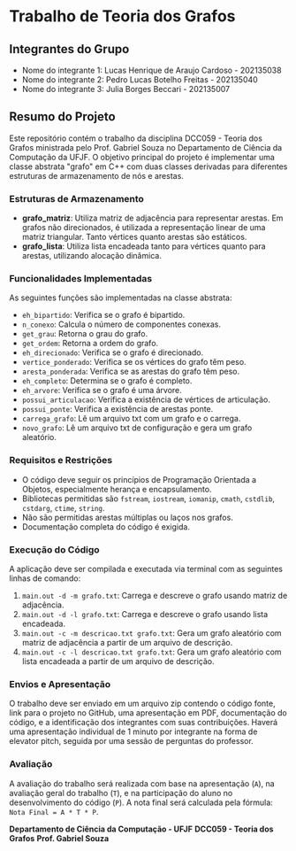 # Trabalho de Teoria dos Grafos

## Integrantes do Grupo

- Nome do integrante 1: Lucas Henrique de Araujo Cardoso - 202135038
- Nome do integrante 2: Pedro Lucas Botelho Freitas - 202135040
- Nome do integrante 3: Julia Borges Beccari - 202135007

## Resumo do Projeto

Este repositório contém o trabalho da disciplina DCC059 - Teoria dos Grafos ministrada pelo Prof. Gabriel Souza no Departamento de Ciência da Computação da UFJF. O objetivo principal do projeto é implementar uma classe abstrata "grafo" em C++ com duas classes derivadas para diferentes estruturas de armazenamento de nós e arestas.

### Estruturas de Armazenamento
- **grafo_matriz**: Utiliza matriz de adjacência para representar arestas. Em grafos não direcionados, é utilizada a representação linear de uma matriz triangular. Tanto vértices quanto arestas são estáticos.
- **grafo_lista**: Utiliza lista encadeada tanto para vértices quanto para arestas, utilizando alocação dinâmica.

### Funcionalidades Implementadas
As seguintes funções são implementadas na classe abstrata:
- `eh_bipartido`: Verifica se o grafo é bipartido.
- `n_conexo`: Calcula o número de componentes conexas.
- `get_grau`: Retorna o grau do grafo.
- `get_ordem`: Retorna a ordem do grafo.
- `eh_direcionado`: Verifica se o grafo é direcionado.
- `vertice_ponderado`: Verifica se os vértices do grafo têm peso.
- `aresta_ponderada`: Verifica se as arestas do grafo têm peso.
- `eh_completo`: Determina se o grafo é completo.
- `eh_arvore`: Verifica se o grafo é uma árvore.
- `possui_articulacao`: Verifica a existência de vértices de articulação.
- `possui_ponte`: Verifica a existência de arestas ponte.
- `carrega_grafo`: Lê um arquivo txt com um grafo e o carrega.
- `novo_grafo`: Lê um arquivo txt de configuração e gera um grafo aleatório.

### Requisitos e Restrições
- O código deve seguir os princípios de Programação Orientada a Objetos, especialmente herança e encapsulamento.
- Bibliotecas permitidas são `fstream`, `iostream`, `iomanip`, `cmath`, `cstdlib`, `cstdarg`, `ctime`, `string`.
- Não são permitidas arestas múltiplas ou laços nos grafos.
- Documentação completa do código é exigida.

### Execução do Código
A aplicação deve ser compilada e executada via terminal com as seguintes linhas de comando:

1. `main.out -d -m grafo.txt`: Carrega e descreve o grafo usando matriz de adjacência.
2. `main.out -d -l grafo.txt`: Carrega e descreve o grafo usando lista encadeada.
3. `main.out -c -m descricao.txt grafo.txt`: Gera um grafo aleatório com matriz de adjacência a partir de um arquivo de descrição.
4. `main.out -c -l descricao.txt grafo.txt`: Gera um grafo aleatório com lista encadeada a partir de um arquivo de descrição.

### Envios e Apresentação
O trabalho deve ser enviado em um arquivo zip contendo o código fonte, link para o projeto no GitHub, uma apresentação em PDF, documentação do código, e a identificação dos integrantes com suas contribuições. Haverá uma apresentação individual de 1 minuto por integrante na forma de elevator pitch, seguida por uma sessão de perguntas do professor.

### Avaliação
A avaliação do trabalho será realizada com base na apresentação (`A`), na avaliação geral do trabalho (`T`), e na participação do aluno no desenvolvimento do código (`P`). A nota final será calculada pela fórmula: `Nota Final = A * T * P`.

**Departamento de Ciência da Computação - UFJF**
**DCC059 - Teoria dos Grafos**
**Prof. Gabriel Souza**
